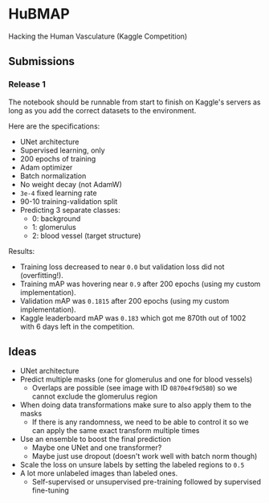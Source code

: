 # HuBMAP
Hacking the Human Vasculature (Kaggle Competition)

## Submissions

### Release 1
The notebook should be runnable from start to finish on Kaggle's servers as long as you add the correct datasets to the environment.

Here are the specifications:
- UNet architecture
- Supervised learning, only
- 200 epochs of training
- Adam optimizer
- Batch normalization
- No weight decay (not AdamW)
- `3e-4` fixed learning rate
- 90-10 training-validation split
- Predicting 3 separate classes:
    - 0: background
    - 1: glomerulus
    - 2: blood vessel (target structure)
 
Results:
- Training loss decreased to near `0.0` but validation loss did not (overfitting!).
- Training mAP was hovering near `0.9` after 200 epochs (using my custom implementation).
- Validation mAP was `0.1815` after 200 epochs (using my custom implementation).
- Kaggle leaderboard mAP was `0.183` which got me 870th out of 1002 with 6 days left in the competition.

## Ideas
- UNet architecture
- Predict multiple masks (one for glomerulus and one for blood vessels)
    - Overlaps are possible (see image with ID `0870e4f9d580`) so we cannot exclude the glomerulus region
- When doing data transformations make sure to also apply them to the masks
    - If there is any randomness, we need to be able to control it so we can apply the same exact transform multiple times
- Use an ensemble to boost the final prediction
    - Maybe one UNet and one transformer?
    - Maybe just use dropout (doesn't work well with batch norm though)
- Scale the loss on unsure labels by setting the labeled regions to `0.5`
- A lot more unlabeled images than labeled ones.
    - Self-supervised or unsupervised pre-training followed by supervised fine-tuning
